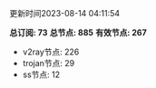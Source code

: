 更新时间2023-08-14 04:11:54

**总订阅: 73**
**总节点: 885**
**有效节点: 267**
- v2ray节点: 226
- trojan节点: 29
- ss节点: 12
